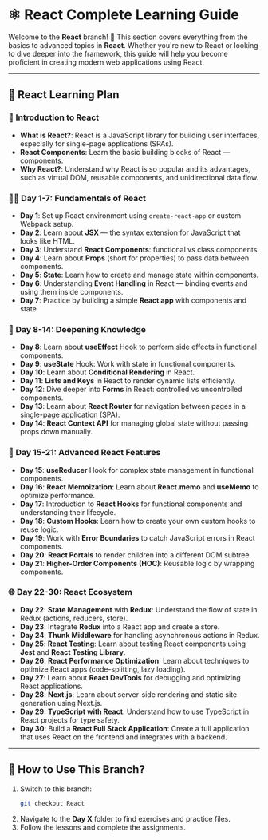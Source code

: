 # ⚛️ React Complete Learning Guide

Welcome to the **React** branch! 🎉 This section covers everything from the basics to advanced topics in **React**. Whether you're new to React or looking to dive deeper into the framework, this guide will help you become proficient in creating modern web applications using React.

---

## 📅 React Learning Plan

### 🚀 Introduction to React
- **What is React?**: React is a JavaScript library for building user interfaces, especially for single-page applications (SPAs).
- **React Components**: Learn the basic building blocks of React — components.
- **Why React?**: Understand why React is so popular and its advantages, such as virtual DOM, reusable components, and unidirectional data flow.

### 🧑‍💻 Day 1-7: Fundamentals of React
- **Day 1**: Set up React environment using `create-react-app` or custom Webpack setup.
- **Day 2**: Learn about **JSX** — the syntax extension for JavaScript that looks like HTML.
- **Day 3**: Understand **React Components**: functional vs class components.
- **Day 4**: Learn about **Props** (short for properties) to pass data between components.
- **Day 5**: **State**: Learn how to create and manage state within components.
- **Day 6**: Understanding **Event Handling** in React — binding events and using them inside components.
- **Day 7**: Practice by building a simple **React app** with components and state.

### 🌱 Day 8-14: Deepening Knowledge
- **Day 8**: Learn about **useEffect** Hook to perform side effects in functional components.
- **Day 9**: **useState** Hook: Work with state in functional components.
- **Day 10**: Learn about **Conditional Rendering** in React.
- **Day 11**: **Lists and Keys** in React to render dynamic lists efficiently.
- **Day 12**: Dive deeper into **Forms** in React: controlled vs uncontrolled components.
- **Day 13**: Learn about **React Router** for navigation between pages in a single-page application (SPA).
- **Day 14**: **React Context API** for managing global state without passing props down manually.

### 🌳 Day 15-21: Advanced React Features
- **Day 15**: **useReducer** Hook for complex state management in functional components.
- **Day 16**: **React Memoization**: Learn about **React.memo** and **useMemo** to optimize performance.
- **Day 17**: Introduction to **React Hooks** for functional components and understanding their lifecycle.
- **Day 18**: **Custom Hooks**: Learn how to create your own custom hooks to reuse logic.
- **Day 19**: Work with **Error Boundaries** to catch JavaScript errors in React components.
- **Day 20**: **React Portals** to render children into a different DOM subtree.
- **Day 21**: **Higher-Order Components (HOC)**: Reusable logic by wrapping components.

### 🌐 Day 22-30: React Ecosystem
- **Day 22**: **State Management** with **Redux**: Understand the flow of state in Redux (actions, reducers, store).
- **Day 23**: Integrate **Redux** into a React app and create a store.
- **Day 24**: **Thunk Middleware** for handling asynchronous actions in Redux.
- **Day 25**: **React Testing**: Learn about testing React components using **Jest** and **React Testing Library**.
- **Day 26**: **React Performance Optimization**: Learn about techniques to optimize React apps (code-splitting, lazy loading).
- **Day 27**: Learn about **React DevTools** for debugging and optimizing React applications.
- **Day 28**: **Next.js**: Learn about server-side rendering and static site generation using Next.js.
- **Day 29**: **TypeScript with React**: Understand how to use TypeScript in React projects for type safety.
- **Day 30**: Build a **React Full Stack Application**: Create a full application that uses React on the frontend and integrates with a backend.

---

## 🚀 How to Use This Branch?
1. Switch to this branch:
   ```bash
   git checkout React
   ```
2. Navigate to the **Day X** folder to find exercises and practice files.
3. Follow the lessons and complete the assignments.

